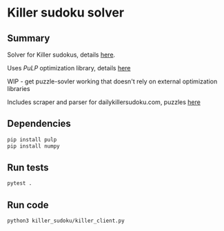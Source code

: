 # Killer sudoku solver

## Summary

Solver for Killer sudokus, details [here](https://en.wikipedia.org/wiki/Killer_sudoku).

Uses *PuLP* optimization library, details [here](https://pythonhosted.org/PuLP/)

WIP - get puzzle-sovler working that doesn't rely on external optimization libraries

Includes scraper and parser for dailykillersudoku.com, puzzles [here](https://www.dailykillersudoku.com)

## Dependencies

```bash
pip install pulp
pip install numpy
```

## Run tests 

```bash
pytest .
```

## Run code

```bash
python3 killer_sudoku/killer_client.py
```
